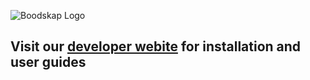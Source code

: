 ![Boodskap Logo](https://files.readme.io/d10676b-facebook-bskp.png)

## Visit our [developer webite](https://developer.boodskap.io/docs/installation) for installation and user guides
